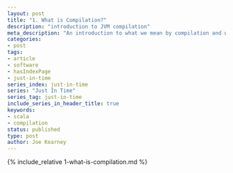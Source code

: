 ```yaml
---
layout: post
title: "1. What is Compilation?"
description: "introduction to JVM compilation"
meta_description: "An introduction to what we mean by compilation and why it has multiple stages. A brief comparison between how Scala and Java compile similar structures for use in the JVM."
categories:
- post
tags:
- article
- software
- hasIndexPage
- just-in-time
series_index: just-in-time
series: "Just In Time"
series_tag: just-in-time
include_series_in_header_title: true
keywords:
- scala
- compilation
status: published
type: post
author: Joe Kearney
---
```


{% include_relative 1-what-is-compilation.md %}
